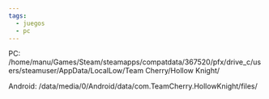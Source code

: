 ```yaml
---
tags:
  - juegos
  - pc
---
```


PC: /home/manu/Games/Steam/steamapps/compatdata/367520/pfx/drive_c/users/steamuser/AppData/LocalLow/Team Cherry/Hollow Knight/

Android:
/data/media/0/Android/data/com.TeamCherry.HollowKnight/files/